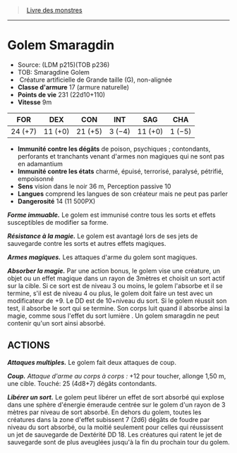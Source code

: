 ﻿> [Livre des monstres](tome_of_beasts.md)

---

# Golem Smaragdin

- Source: (LDM p215)(TOB p236)
- TOB: Smaragdine Golem
-  Créature artificielle de Grande taille (G), non-alignée
- **Classe d'armure** 17 (armure naturelle)
- **Points de vie** 231 (22d10+110)
- **Vitesse** 9m

|FOR|DEX|CON|INT|SAG|CHA|
|---|---|---|---|---|---|
|24 (+7)|11 (+0)|21 (+5)|3 (−4)|11 (+0)|1 (−5)|

- **Immunité contre les dégâts** de poison, psychiques ; contondants, perforants et tranchants venant d'armes non magiques qui ne sont pas en adamantium
- **Immunité contre les états** charmé, épuisé, terrorisé, paralysé, pétrifié, empoisonné
- **Sens** vision dans le noir 36 m, Perception passive 10
- **Langues** comprend les langues de son créateur mais ne peut pas parler
- **Dangerosité** 14 (11 500PX)

**_Forme immuable._** Le golem est immunisé contre tous les sorts et effets susceptibles de modifier sa forme.

**_Résistance à la magie._** Le golem est avantagé lors de ses jets de sauvegarde contre les sorts et autres effets magiques.

**_Armes magiques._** Les attaques d'arme du golem sont magiques.

**_Absorber la magie._** Par une action bonus, le golem vise une créature, un objet ou un effet magique dans un rayon de 3mètres et choisit un sort actif sur la cible. Si ce sort est de niveau 3 ou moins, le golem l'absorbe et il se termine, s'il est de niveau 4 ou plus, le golem doit faire un test avec un modificateur de +9. Le DD est de 10+niveau du sort. Si le golem réussit son test, il absorbe le sort qui se termine. Son corps luit quand il absorbe ainsi la magie, comme sous l'effet du sort lumière . Un golem smaragdin ne peut contenir qu'un sort ainsi absorbé.

## ACTIONS

**_Attaques multiples._** Le golem fait deux attaques de coup.

**_Coup._** _Attaque d'arme au corps à corps :_ +12 pour toucher, allonge 1,50 m, une cible. Touché: 25 (4d8+7) dégâts contondants.

**_Libérer un sort._** Le golem peut libérer un effet de sort absorbé qui explose dans une sphère d'énergie émeraude centrée sur le golem d'un rayon de 3 mètres par niveau de sort absorbé. En dehors du golem, toutes les créatures dans la zone d'effet subissent 7 (2d6) dégâts de foudre par niveau du sort absorbé, ou la moitié seulement pour celles qui réussissent un jet de sauvegarde de Dextérité DD 18. Les créatures qui ratent le jet de sauvegarde sont de plus aveuglées jusqu'à la fin du prochain tour du golem.


